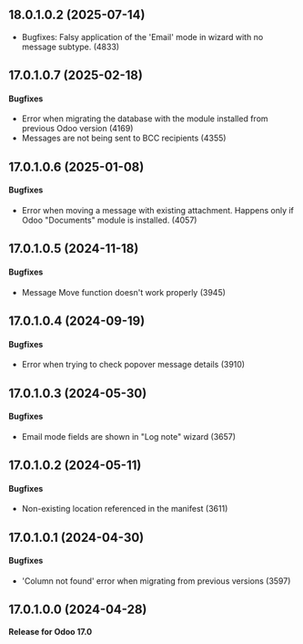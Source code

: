 ## 18.0.1.0.2 (2025-07-14)

- Bugfixes: Falsy application of the 'Email' mode in wizard with no message subtype. (4833)


## 17.0.1.0.7 (2025-02-18)

#### Bugfixes

- Error when migrating the database with the module installed from previous Odoo version (4169)
- Messages are not being sent to BCC recipients (4355)


## 17.0.1.0.6 (2025-01-08)

#### Bugfixes

- Error when moving a message with existing attachment. Happens only if Odoo "Documents" module is installed. (4057)


## 17.0.1.0.5 (2024-11-18)

#### Bugfixes

- Message Move function doesn't work properly (3945)


## 17.0.1.0.4 (2024-09-19)

#### Bugfixes

- Error when trying to check popover message details (3910)


## 17.0.1.0.3 (2024-05-30)

#### Bugfixes

- Email mode fields are shown in "Log note" wizard (3657)


## 17.0.1.0.2 (2024-05-11)

#### Bugfixes

- Non-existing location referenced in the manifest (3611)


## 17.0.1.0.1 (2024-04-30)

#### Bugfixes

- 'Column not found' error when migrating from previous versions (3597)


## 17.0.1.0.0 (2024-04-28)

**Release for Odoo 17.0**
